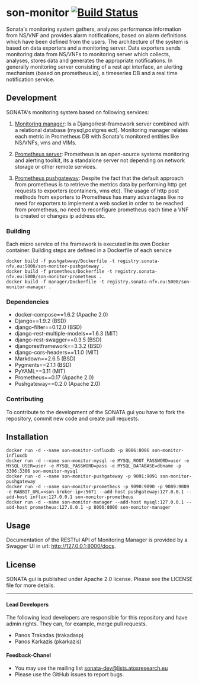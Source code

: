 # son-monitor [![Build Status](http://jenkins.sonata-nfv.eu/buildStatus/icon?job=son-monitor)](http://jenkins.sonata-nfv.eu/job/son-monitor)
Sonata's monitoring system gathers, analyzes performance information from NS/VNF and provides alarm notifications, based on alarm definitions which have been defined from the users. The architecture of the system is based on data exporters and a monitoring server. Data exporters sends monitoring data from NS/VNFs to monitoring server which collects, analyses, stores data and generates the appropriate notifications. In generally monitoring server consisting of a rest api interface, an alerting mechanism (based on prometheus.io), a timeseries DB and a real time notification service.


## Development
SONATA's monitoring system based on following services:

1. [Monitoring manager](https://github.com/sonata-nfv/son-monitor/tree/master/manager): Is a Django/rest-framework server combined with a relational database (mysql,postgres ect). Monitoring manager relates each metric in Prometheus DB with Sonata's monitored entities like NS/VNFs, vms and VIMs.

2. [Prometheus server](https://github.com/sonata-nfv/son-monitor/tree/master/prometheus): Prometheus is an open-source systems monitoring and alerting toolkit, its a standalone server not depending on network storage or other remote services. 

3. [Prometheus pushgateway](https://github.com/sonata-nfv/son-monitor/tree/master/pushgateway): Despite the fact that the default approach from prometheus is to retrieve the metrics data by performing http get requests to exporters (containers, vms etc). The usage of http post methods from exporters to Prometheus has many advantages like no need for exporters to implement a web socket in order to be reached from prometheus, no need to reconfigure prometheus each time a VNF is created or changes ip address etc.

### Building
Each micro service of the framework is executed in its own Docker container. Building steps are defined in a Dockerfile of each service
```
docker build -f pushgatwway/Dockerfile -t registry.sonata-nfv.eu:5000/son-monitor-pushgateway .
docker build -f prometheus/Dockerfile -t registry.sonata-nfv.eu:5000/son-monitor-prometheus .
docker build -f manager/Dockerfile -t registry.sonata-nfv.eu:5000/son-monitor-manager .
```

### Dependencies
 * docker-compose==1.6.2 (Apache 2.0)
 * Django==1.9.2 (BSD)
 * django-filter==0.12.0 (BSD)
 * django-rest-multiple-models==1.6.3 (MIT)
 * django-rest-swagger==0.3.5 (BSD)
 * djangorestframework==3.3.2 (BSD)
 * django-cors-headers==1.1.0 (MIT)
 * Markdown==2.6.5 (BSD)
 * Pygments==2.1.1 (BSD)
 * PyYAML==3.11 (MIT)
 * Prometheus==0.17 (Apache 2.0)
 * Pushgateway==0.2.0 (Apache 2.0)

### Contributing
To contribute to the development of the SONATA gui you have to fork the repository, commit new code and create pull requests.

## Installation
```
docker run -d --name son-monitor-influxdb -p 8086:8086 son-monitor-influxdb
docker run -d --name son-monitor-mysql -e MYSQL_ROOT_PASSWORD=user -e MYSQL_USER=user -e MYSQL_PASSWORD=pass -e MYSQL_DATABASE=dbname -p 3306:3306 son-monitor-mysql
docker run -d --name son-monitor-pushgateway -p 9091:9091 son-monitor-pushgateway
docker run -d --name son-monitor-prometheus -p 9090:9090 -p 9089:9089 -e RABBIT_URL=<son-broker-ip>:5671 --add-host pushgateway:127.0.0.1 --add-host influx:127.0.0.1 son-monitor-prometheus
docker run -d --name son-monitor-manager --add-host mysql:127.0.0.1 --add-host prometheus:127.0.0.1 -p 8000:8000 son-monitor-manager
```

## Usage
Documentation of the RESTful API of Monitoring Manager is provided by a Swagger UI in url: http://127.0.0.1:8000/docs.

## License
SONATA gui is published under Apache 2.0 license. Please see the LICENSE file for more details.

---
#### Lead Developers

The following lead developers are responsible for this repository and have admin rights. They can, for example, merge pull requests.
 
 * Panos Trakadas (trakadasp)
 * Panos Karkazis (pkarkazis)

#### Feedback-Chanel
* You may use the mailing list sonata-dev@lists.atosresearch.eu
* Please use the GitHub issues to report bugs.